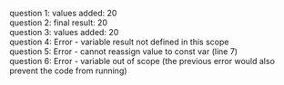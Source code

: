 question 1: values added: 20
<br>question 2: final result: 20
<br>question 3: values added: 20
<br>question 4: Error - variable result not defined in this scope
<br>question 5: Error - cannot reassign value to const var (line 7)
<br>question 6: Error - variable out of scope (the previous error would also prevent the code from running)